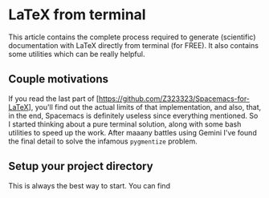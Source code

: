 # LaTeX from terminal

This article contains the complete process required to generate (scientific) documentation with LaTeX directly from terminal (for FREE). It also contains some utilities which can be really helpful.

## Couple motivations

If you read the last part of [https://github.com/Z323323/Spacemacs-for-LaTeX], you'll find out the actual limits of that implementation, and also, that, in the end, Spacemacs is definitely useless since everything mentioned. So I started thinking about a pure terminal solution, along with some bash utilities to speed up the work. After maaany battles using Gemini I've found the final detail to solve the infamous ```pygmentize``` problem.

## Setup your project directory

This is always the best way to start. You can find
